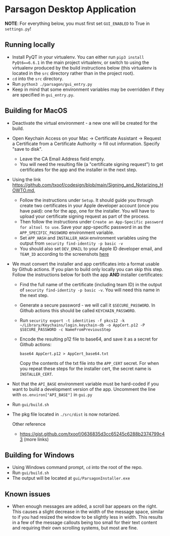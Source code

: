 # Parsagon Desktop Application

**NOTE**: For everything below, you must first set `GUI_ENABLED` to True in `settings.py`!

## Running locally

* Install PyQT in your virtualenv.  You can either run `pip3 install PyQt6==6.6.1` in the main project virtualenv, or switch to using the virtualenv produced by the build instructions below (this virtualenv is located in the `src` directory rather than in the project root).
* `cd` into the `src` directory.
* Run `python3 ./parsagon/gui_entry.py`
* Keep in mind that some environment variables may be overridden if they are specified in `gui_entry.py`.

## Building for MacOS

* Deactivate the virtual environment - a new one will be created for the build.

* Open Keychain Access on your Mac -> Certificate Assistant -> Request a Certificate from a Certificate Authority -> fill out information. Specify "save to disk".

	* Leave the CA Email Address field empty.
	* You will need the resulting file (a "certificate signing request") to get certificates for the app and the installer in the next step.

* Using the link https://github.com/txoof/codesign/blob/main/Signing_and_Notarizing_HOWTO.md, 

  * Follow the instructions under `Setup`.  It should guide you through create two certificates in your Apple developer account (once you have paid): one for the app, one for the installer.  You will have to upload your certificate signing request as part of the process.
  * Then follow the instructions under `Create an App-Specific password for altool to use`.  Save your app-specific password in as the `APP_SPECIFIC_PASSWORD` environment variable.
  * Set `APP_HASH` and `INSTALLER_HASH` environment variables using the output from `security find-identity -p basic -v`
  * You should also set `DEV_EMAIL` to your Apple ID developer email, and `TEAM_ID` according to the screenshots [here](https://apple.stackexchange.com/a/396723)

* We must convert the installer and app certificates into a format usable by Github actions.  If you plan to build only locally you can skip this step.  Follow the instructions below for both the app **AND** installer certificates:

	* Find the full name of the certificate (including team ID) in the output of `security find-identity -p basic -v`. You will need this name in the next step.

	* Generate a secure password - we will call it `$SECURE_PASSWORD`.  In Github actions this should be called `KEYCHAIN_PASSWORD`.

	* Run `security export -t identities -f pkcs12 -k ~/Library/Keychains/login.keychain-db -o AppCert.p12 -P $SECURE_PASSWORD -c NameFromPreviousStep`

	* Encode the resulting p12 file to base64, and save it as a secret for Github actions:

		```
		base64 AppCert.p12 > AppCert_base64.txt
		```

		Copy the contents of the txt file into the `APP_CERT` secret.  For when you repeat these steps for the installer cert, the secret name is `INSTALLER_CERT`.


* Not that the `API_BASE` environment variable must be hard-coded if you want to build a development version of the app.  Uncomment the line with `os.environ["API_BASE"]` in `gui.py`

* Run `gui/build.sh`

* The pkg file located in `./src/dist` is now notarized.

  

  Other reference

  * https://gist.github.com/txoof/0636835d3cc65245c6288b2374799c43 (more links)



## Building for Windows

* Using Windows command prompt, `cd` into the root of the repo.
* Run `gui/build.sh`
* The output will be located at `gui/ParsagonInstaller.exe`



## Known issues

* When enough messages are added, a scroll bar appears on the right.  This causes a slight decrease in the width of the message space, similar to if you had resized the window to be slightly less in width.  This results in a few of the message callouts being too small for their text content and requiring their own scrolling systems, but most are fine.